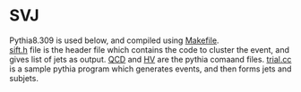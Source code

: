 # SVJ
Pythia8.309 is used below, and compiled using [Makefile](Makefile).<br />
[sift.h](sift.h) file is the header file which contains the code to cluster the event, and gives list of jets as output.
[QCD](QCD.dat) and [HV](HV.dat) are the pythia comaand files.
[trial.cc](trial.cc) is a sample pythia program which generates events, and then forms jets and subjets.

